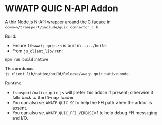 # WWATP QUIC N-API Addon

A thin Node.js N-API wrapper around the C facade in `common/transport/include/quic_connector_c.h`.

Build:

- Ensure `libwwatp_quic.so` is built in `../../build`.
- From `js_client_lib/` run:

```
npm run build:native
```

This produces `js_client_lib/native/build/Release/wwatp_quic_native.node`.

Runtime:

- `transport/native_quic.js` will prefer this addon if present; otherwise it falls back to the ffi-napi loader.
- You can also set `WWATP_QUIC_SO` to help the FFI path when the addon is absent.
- You can also set `WWATP_QUIC_FFI_VERBOSE`=1 to help debug FFI messaging and I/O. 

